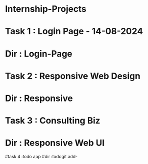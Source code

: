 # Internship-Projects

# Task 1 : Login Page - 14-08-2024
# Dir : Login-Page

# Task 2 : Responsive Web Design
# Dir : Responsive

# Task 3 : Consulting Biz
# Dir : Responsive Web UI

#task 4 :todo app
#dir :todogit add-